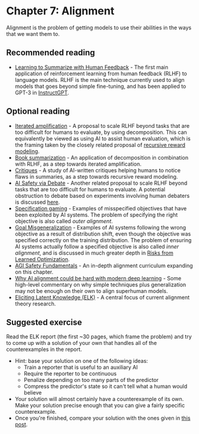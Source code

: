 # Chapter 7: Alignment

Alignment is the problem of getting models to use their abilities in the ways that we want them to.

## Recommended reading

- [Learning to Summarize with Human Feedback](https://openai.com/blog/learning-to-summarize-with-human-feedback/) - The first main application of reinforcement learning from human feedback (RLHF) to language models. RLHF is the main technique currently used to align models that goes beyond simple fine-tuning, and has been applied to GPT-3 in [InstructGPT](https://openai.com/blog/instruction-following/).

## Optional reading

- [Iterated amplification](https://openai.com/blog/amplifying-ai-training/) - A proposal to scale RLHF beyond tasks that are too difficult for humans to evaluate, by using decomposition. This can equivalently be viewed as using AI to assist human evaluation, which is the framing taken by the closely related proposal of [recursive reward modeling](https://deepmindsafetyresearch.medium.com/scalable-agent-alignment-via-reward-modeling-bf4ab06dfd84).
- [Book summarization](https://openai.com/blog/summarizing-books/) - An application of decomposition in combination with RLHF, as a step towards iterated amplification.
- [Critiques](https://openai.com/blog/critiques/) - A study of AI-written critiques helping humans to notice flaws in summaries, as a step towards recursive reward modeling.
- [AI Safety via Debate](https://openai.com/blog/debate/) - Another related proposal to scale RLHF beyond tasks that are too difficult for humans to evaluate. A potential obstruction to debate based on experiments involving human debaters is discussed [here](https://www.alignmentforum.org/posts/PJLABqQ962hZEqhdB/debate-update-obfuscated-arguments-problem).
- [Specification gaming](https://www.deepmind.com/blog/specification-gaming-the-flip-side-of-ai-ingenuity) - Examples of misspecified objectives that have been exploited by AI systems. The problem of specifying the right objective is also called *outer alignment*.
- [Goal Misgeneralization](https://arxiv.org/abs/2105.14111) - Examples of AI systems following the wrong objective as a result of distribution shift, even though the objective was specified correctly on the training distribution. The problem of ensuring AI systems actually follow a specified objective is also called *inner alignment*, and is discussed in much greater depth in [Risks from Learned Optimization](https://arxiv.org/abs/1906.01820).
- [AGI Safety Fundamentals](https://docs.google.com/document/d/1mTm_sT2YQx3mRXQD6J2xD2QJG1c3kHyvX8kQc_IQ0ns/edit) - An in-depth alignment curriculum expanding on this chapter.
- [Why AI alignment could be hard with modern deep learning](https://www.cold-takes.com/why-ai-alignment-could-be-hard-with-modern-deep-learning/) - Some high-level commentary on why simple techniques plus generalization may not be enough on their own to align superhuman models.
- [Eliciting Latent Knowledge (ELK)](https://www.alignmentforum.org/posts/qHCDysDnvhteW7kRd/arc-s-first-technical-report-eliciting-latent-knowledge) - A central focus of current alignment theory research.

## Suggested exercise

Read the ELK report (the first ~30 pages, which frame the problem) and try to come up with a solution of your own that handles all of the counterexamples in the report.

- Hint: base your solution on one of the following ideas:
    - Train a reporter that is useful to an auxiliary AI
    - Require the reporter to be continuous
    - Penalize depending on too many parts of the predictor
    - Compress the predictor's state so it can't tell what a human would believe
- Your solution will almost certainly have a counterexample of its own. Make your solution precise enough that you can give a fairly specific counterexample.
- Once you're finished, compare your solution with the ones given in [this post](https://www.alignmentforum.org/posts/zjMKpSB2Xccn9qi5t/elk-prize-results).
